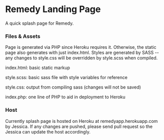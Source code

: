 # Remedy Landing Page

A quick splash page for Remedy. 

### Files & Assets

Page is generated via PHP since Heroku requires it. Otherwise, the static page also generates with just index.html. Styles are generated by SASS -- any changes to style.css will be overridden by style.scss when compiled.

index.html: basic static markup

style.scss: basic sass file with style variables for reference

style.css: output from compiling sass (changes will not be saved)

index.php: one line of PHP to aid in deployment to Heroku

### Host

Currently splash page is hosted on Heroku at remedyapp.herokuapp.com by Jessica. If any changes are pushed, please send pull request so the Jessica can update the host accordingly.
